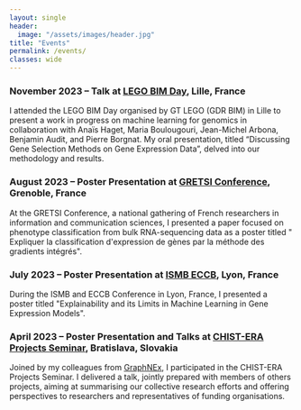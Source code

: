 ```yaml
---
layout: single
header:
  image: "/assets/images/header.jpg"
title: "Events"
permalink: /events/
classes: wide
---
```


### November 2023 – Talk at [LEGO BIM Day](https://gt-lego.cnrs.fr/animation/lego-bim-2023/), Lille, France
I attended the LEGO BIM Day organised by GT LEGO (GDR BIM) in Lille to present a work in progress on machine learning for genomics in collaboration with Anaïs Haget, Maria Boulougouri, Jean-Michel Arbona, Benjamin Audit, and Pierre Borgnat. My oral presentation, titled “Discussing Gene Selection Methods on Gene Expression Data”, delved into our methodology and results.

### August 2023 – Poster Presentation at [GRETSI Conference](https://gretsi.fr/colloque2023/programme/), Grenoble, France 
At the GRETSI Conference, a national gathering of French researchers in information and communication sciences, I presented a paper focused on phenotype classification from bulk RNA-sequencing data as a poster titled " Expliquer la classification d'expression de gènes par la méthode des gradients intégrés". 

### July 2023 – Poster Presentation at [ISMB ECCB](https://www.iscb.org/ismbeccb2023-programme/posters), Lyon, France 
During the ISMB and ECCB Conference in Lyon, France, I presented a poster titled "Explainability and its Limits in Machine Learning in Gene Expression Models".

### April 2023 – Poster Presentation and Talks at [CHIST-ERA Projects Seminar](https://graphnex.eecs.qmul.ac.uk/blog.html#Seminars23), Bratislava, Slovakia 
Joined by my colleagues from [GraphNEx](https://graphnex.eecs.qmul.ac.uk/index.html), I participated in the CHIST-ERA Projects Seminar. I delivered a talk, jointly prepared with members of others projects, aiming at summarising our collective research efforts and offering perspectives to researchers and representatives of funding organisations.

